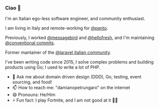### Ciao 👋


I'm an Italian ego-less software engineer, and community enthusiast.

I am living in Italy and remote-working for [@pento](https://github.com/pentohq/).

Previously, I worked [@messagebird](https://github.com/messagebird/) and [@hellofresh](https://github.com/hellofresh/), and I'm maintaining [@conventional commits](https://github.com/conventional-commits/).

Former mantainer of the [@laravel italian community](https://github.com/laravel-italia/).

I've been writing code since 2015, I solve complex problems and building products using Go;
I used to write a lot of PHP.

- 💬 Ask me about domain driven design (DDD), Go, testing, event sourcing, and food!
- 📫 How to reach me: "damianopetrungaro" on the internet
- 😄 Pronouns: He/Him
- ⚡ Fun fact: I play Fortnite, and I am not good at it 🧱🔫
<!--
**damianopetrungaro/damianopetrungaro** is a ✨ _special_ ✨ repository because its `README.md` (this file) appears on your GitHub profile.

